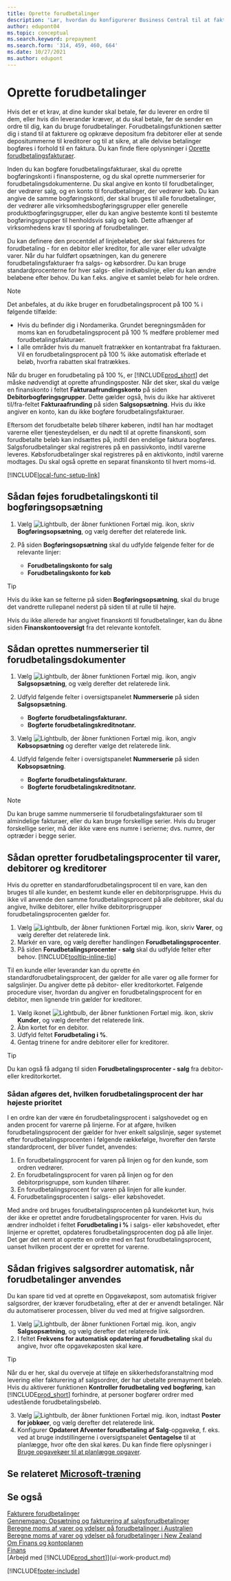 ```yaml
---
title: Oprette forudbetalinger
description: 'Lær, hvordan du konfigurerer Business Central til at fakturere og opkræve depositum, der kræves af debitorer eller at sende depositummerne til kreditorer.'
author: edupont04
ms.topic: conceptual
ms.search.keyword: prepayment
ms.search.form: '314, 459, 460, 664'
ms.date: 10/27/2021
ms.author: edupont
---
```

# <a name="set-up-prepayments"></a><a name="set-up-prepayments"></a><a name="set-up-prepayments"></a>Oprette forudbetalinger

Hvis det er et krav, at dine kunder skal betale, før du leverer en ordre til dem, eller hvis din leverandør kræver, at du skal betale, før de sender en ordre til dig, kan du bruge forudbetalinger. Forudbetalingsfunktionen sætter dig i stand til at fakturere og opkræve depositum fra debitorer eller at sende depositummerne til kreditorer og til at sikre, at alle delvise betalinger bogføres i forhold til en faktura. Du kan finde flere oplysninger i [Oprette forudbetalingsfakturaer](finance-how-to-create-prepayment-invoices.md).

Inden du kan bogføre forudbetalingsfakturaer, skal du oprette bogføringskonti i finansposterne, og du skal oprette nummerserier for forudbetalingsdokumenterne. Du skal angive en konto til forudbetalinger, der vedrører salg, og en konto til forudbetalinger, der vedrører køb. Du kan angive de samme bogføringskonti, der skal bruges til alle forudbetalinger, der vedrører alle virksomhedsbogføringsgrupper eller generelle produktbogføringsgrupper, eller du kan angive bestemte konti til bestemte bogføringsgrupper til henholdsvis salg og køb. Dette afhænger af virksomhedens krav til sporing af forudbetalinger.  

Du kan definere den procentdel af linjebeløbet, der skal faktureres for forudbetaling - for en debitor eller kreditor, for alle varer eller udvalgte varer. Når du har fuldført opsætningen, kan du generere forudbetalingsfakturaer fra salgs- og købsordrer. Du kan bruge standardprocenterne for hver salgs- eller indkøbslinje, eller du kan ændre beløbene efter behov. Du kan f.eks. angive et samlet beløb for hele ordren.  

> [!NOTE]
> Det anbefales, at du ikke bruger en forudbetalingsprocent på 100 % i følgende tilfælde:
>
> * Hvis du befinder dig i Nordamerika. Grundet beregningsmåden for moms kan en forudbetalingsprocent på 100 % medføre problemer med forudbetalingsfakturaer.
> * I alle områder hvis du manuelt fratrækker en kontantrabat fra fakturaen. Vil en forudbetalingsprocent på 100 % ikke automatisk efterlade et beløb, hvorfra rabatten skal fratrækkes.
>
> Når du bruger en forudbetaling på 100 %, er [!INCLUDE[prod_short](includes/prod_short.md)] det måske nødvendigt at oprette afrundingsposter. Når det sker, skal du vælge en finanskonto i feltet **Fakturaafrundingskonto** på siden **Debitorbogføringsgrupper**. Dette gælder også, hvis du ikke har aktiveret til/fra-feltet **Fakturaafrunding** på siden **Salgsopsætning**. Hvis du ikke angiver en konto, kan du ikke bogføre forudbetalingsfakturaer. 

Eftersom det forudbetalte beløb tilhører køberen, indtil han har modtaget varerne eller tjenesteydelsen, er du nødt til at oprette finanskonti, som forudbetalte beløb kan indsættes på, indtil den endelige faktura bogføres. Salgsforudbetalinger skal registreres på en passivkonto, indtil varerne leveres. Købsforudbetalinger skal registreres på en aktivkonto, indtil varerne modtages. Du skal også oprette en separat finanskonto til hvert moms-id.  

[!INCLUDE[local-func-setup-link](includes/local-func-setup-link.md)]

## <a name="to-add-prepayment-accounts-to-the-general-posting-setup"></a><a name="to-add-prepayment-accounts-to-the-general-posting-setup"></a><a name="to-add-prepayment-accounts-to-the-general-posting-setup"></a>Sådan føjes forudbetalingskonti til bogføringsopsætning

1. Vælg ![Lightbulb, der åbner funktionen Fortæl mig.](media/ui-search/search_small.png "Fortæl mig, hvad du vil foretage dig") ikon, skriv **Bogføringsopsætning**, og vælg derefter det relaterede link.
2. På siden **Bogføringsopsætning** skal du udfylde følgende felter for de relevante linjer:  

    * **Forudbetalingskonto for salg**  
    * **Forudbetalingskonto for køb**  

> [!TIP]
> Hvis du ikke kan se felterne på siden **Bogføringsopsætning**, skal du bruge det vandrette rullepanel nederst på siden til at rulle til højre.  

Hvis du ikke allerede har angivet finanskonti til forudbetalinger, kan du åbne siden **Finanskontooversigt** fra det relevante kontofelt.  

## <a name="to-set-up-number-series-for-prepayment-documents"></a><a name="to-set-up-number-series-for-prepayment-documents"></a><a name="to-set-up-number-series-for-prepayment-documents"></a>Sådan oprettes nummerserier til forudbetalingsdokumenter

1. Vælg ![Lightbulb, der åbner funktionen Fortæl mig.](media/ui-search/search_small.png "Fortæl mig, hvad du vil foretage dig") ikon, angiv **Salgsopsætning**, og vælg derefter det relaterede link.
2. Udfyld følgende felter i oversigtspanelet **Nummerserie** på siden **Salgsopsætning**.  

   * **Bogførte forudbetalingsfakturanr.**
   * **Bogførte forudbetalingskreditnotanr.**

3. Vælg ![Lightbulb, der åbner funktionen Fortæl mig.](media/ui-search/search_small.png "Fortæl mig, hvad du vil foretage dig") ikon, angiv **Købsopsætning** og derefter vælge det relaterede link.
4. Udfyld følgende felter i oversigtspanelet **Nummerserie** på siden **Købsopsætning**.

    * **Bogførte forudbetalingsfakturanr.**
    * **Bogførte forudbetalingskreditnotanr.**

> [!NOTE]  
> Du kan bruge samme nummerserie til forudbetalingsfakturaer som til almindelige fakturaer, eller du kan bruge forskellige serier. Hvis du bruger forskellige serier, må der ikke være ens numre i serierne; dvs. numre, der optræder i begge serier.  

## <a name="to-set-up-prepayment-percentages-for-items-customers-and-vendors"></a><a name="to-set-up-prepayment-percentages-for-items-customers-and-vendors"></a><a name="to-set-up-prepayment-percentages-for-items-customers-and-vendors"></a>Sådan opretter forudbetalingsprocenter til varer, debitorer og kreditorer

Hvis du opretter en standardforudbetalingsprocent til en vare, kan den bruges til alle kunder, en bestemt kunde eller en debitorprisgruppe. Hvis du ikke vil anvende den samme forudbetalingsprocent på alle debitorer, skal du angive, hvilke debitorer, eller hvilke debitorprisgrupper forudbetalingsprocenten gælder for.

1. Vælg ![Lightbulb, der åbner funktionen Fortæl mig.](media/ui-search/search_small.png "Fortæl mig, hvad du vil foretage dig") ikon, skriv **Varer**, og vælg derefter det relaterede link.
2. Markér en vare, og vælg derefter handlingen **Forudbetalingsprocenter**.  
3. På siden **Forudbetalingsprocenter - salg** skal du udfylde felter efter behov. [!INCLUDE[tooltip-inline-tip](includes/tooltip-inline-tip_md.md)]

Til en kunde eller leverandør kan du oprette én standardforudbetalingsprocent, der gælder for alle varer og alle former for salgslinjer. Du angiver dette på debitor- eller kreditorkortet. Følgende procedure viser, hvordan du angiver en forudbetalingsprocent for en debitor, men lignende trin gælder for kreditorer.  

1. Vælg ikonet ![Lightbulb, der åbner funktionen Fortæl mig.](media/ui-search/search_small.png "Fortæl mig, hvad du vil foretage dig") ikon, skriv **Kunder**, og vælg derefter det relaterede link.
2. Åbn kortet for en debitor.
3. Udfyld feltet **Forudbetaling i %**.
4. Gentag trinene for andre debitorer eller for kreditorer.  

> [!TIP]
> Du kan også få adgang til siden **Forudbetalingsprocenter - salg** fra debitor-eller kreditorkortet.

### <a name="to-determine-which-prepayment-percentage-has-first-priority"></a><a name="to-determine-which-prepayment-percentage-has-first-priority"></a><a name="to-determine-which-prepayment-percentage-has-first-priority"></a>Sådan afgøres det, hvilken forudbetalingsprocent der har højeste prioritet

I en ordre kan der være én forudbetalingsprocent i salgshovedet og en anden procent for varerne på linjerne. For at afgøre, hvilken forudbetalingsprocent der gælder for hver enkelt salgslinje, søger systemet efter forudbetalingsprocenten i følgende rækkefølge, hvorefter den første standardprocent, der bliver fundet, anvendes:  

1. En forudbetalingsprocent for varen på linjen og for den kunde, som ordren vedrører.  
2. En forudbetalingsprocent for varen på linjen og for den debitorprisgruppe, som kunden tilhører.  
3. En forudbetalingsprocent for varen på linjen for alle kunder.  
4. Forudbetalingsprocenten i salgs- eller købshovedet.  

Med andre ord bruges forudbetalingsprocenten på kundekortet kun, hvis der ikke er oprettet andre forudbetalingsprocenter for varen. Hvis du ændrer indholdet i feltet **Forudbetaling i %** i salgs- eller købshovedet, efter linjerne er oprettet, opdateres forudbetalingsprocenten dog på alle linjer. Det gør det nemt at oprette en ordre med en fast forudbetalingsprocent, uanset hvilken procent der er oprettet for varerne.

## <a name="to-automatically-release-sales-orders-when-prepayments-are-applied"></a><a name="to-automatically-release-sales-orders-when-prepayments-are-applied"></a><a name="to-automatically-release-sales-orders-when-prepayments-are-applied"></a>Sådan frigives salgsordrer automatisk, når forudbetalinger anvendes

Du kan spare tid ved at oprette en Opgavekøpost, som automatisk frigiver salgsordrer, der kræver forudbetaling, efter at der er anvendt betalinger. Når du automatiserer processen, bliver du ved med at frigive salgsordren.

1. Vælg ![Lightbulb, der åbner funktionen Fortæl mig.](media/ui-search/search_small.png "Fortæl mig, hvad du vil foretage dig") ikon, angiv **Salgsopsætning**, og vælg derefter det relaterede link.
2. I feltet **Frekvens for automatisk opdatering af forudbetaling** skal du angive, hvor ofte opgavekøposten skal køre.

> [!TIP]
> Når du er her, skal du overveje at tilføje en sikkerhedsforanstaltning mod levering eller fakturering af salgsordrer, der har ubetalte premayment beløb. Hvis du aktiverer funktionen **Kontroller forudbetaling ved bogføring**, kan [!INCLUDE[prod_short](includes/prod_short.md)] forhindre, at personer bogfører ordrer med udestående forudbetalingsbeløb.

3. Vælg ![Lightbulb, der åbner funktionen Fortæl mig.](media/ui-search/search_small.png "Fortæl mig, hvad du vil foretage dig") ikon, indtast **Poster for jobkøer**, og vælg derefter det relaterede link.
4. Konfigurer **Opdateret Afventer forudbetaling af Salg**-opgavekø, f. eks. ved at bruge indstillingerne i oversigtspanelet **Gentagelse** til at planlægge, hvor ofte den skal køres. Du kan finde flere oplysninger i [Bruge opgavekøer til at planlægge opgaver](admin-job-queues-schedule-tasks.md).

## <a name="see-related-microsoft-training"></a><a name="see-related-microsoft-training"></a><a name="see-related-microsoft-training"></a>Se relateret [Microsoft-træning](/training/modules/prepayment-invoices-dynamics-365-business-central/)

## <a name="see-also"></a><a name="see-also"></a><a name="see-also"></a>Se også

[Fakturere forudbetalinger](finance-invoice-prepayments.md)  
[Gennemgang: Opsætning og fakturering af salgsforudbetalinger](walkthrough-setting-up-and-invoicing-sales-prepayments.md)  
[Beregne moms af varer og ydelser på forudbetalinger i Australien](LocalFunctionality/Australia/how-to-calculate-goods-and-services-tax-on-prepayments.md)  
[Beregne moms af varer og ydelser på forudbetalinger i New Zealand](LocalFunctionality/NewZealand/how-to-calculate-goods-and-services-tax-on-prepayments.md)  
[Om Finans og kontoplanen](finance-general-ledger.md)  
[Finans](finance.md)  
[Arbejd med [!INCLUDE[prod_short](includes/prod_short.md)]](ui-work-product.md)


[!INCLUDE[footer-include](includes/footer-banner.md)]
